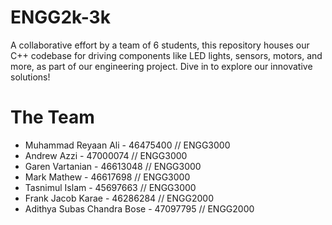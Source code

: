 # ENGG2k-3k
A collaborative effort by a team of 6 students, this repository houses our C++ codebase for driving components 
like LED lights, sensors, motors, and more, as part of our engineering project. 
Dive in to explore our innovative solutions!

# The Team
- Muhammad Reyaan Ali - 46475400 // ENGG3000
- Andrew Azzi - 47000074 // ENGG3000
- Garen Vartanian - 46613048 // ENGG3000
- Mark Mathew - 46617698 // ENGG3000
- Tasnimul Islam - 45697663 // ENGG3000
- Frank Jacob Karae - 46286284 // ENGG2000
- Adithya Subas Chandra Bose - 47097795 // ENGG2000